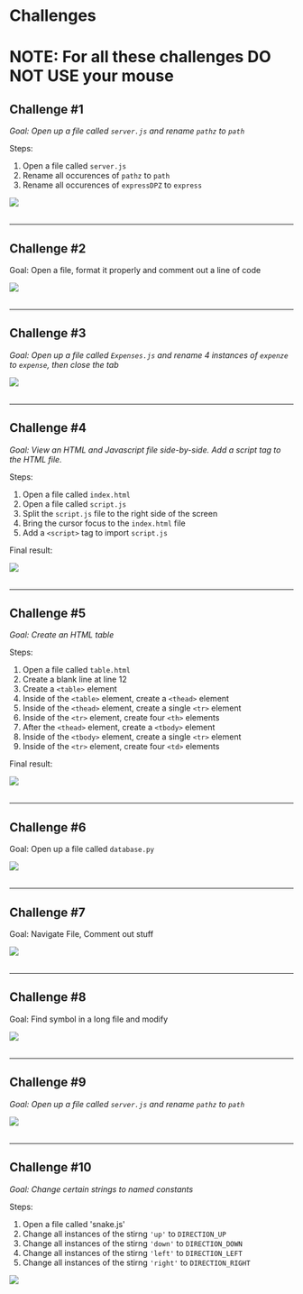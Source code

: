 # Challenges

# NOTE: For all these challenges DO NOT USE your mouse

## Challenge #1
_Goal: Open up a file called `server.js` and rename `pathz` to `path`_

Steps:
 1. Open a file called `server.js`
 2. Rename all occurences of `pathz` to `path`
 3. Rename all occurences of `expressDPZ` to `express`

<div style="align-text: center">
  <img src="images/challenge-1.png">
</div>
<br>
<hr>

## Challenge #2
Goal: Open a file, format it properly and comment out a line of code

<div style="align-text: center">
  <img src="images/challenge-2.png">
</div>
<br>
<hr>

## Challenge #3
_Goal: Open up a file called `Expenses.js` and rename 4 instances of `expenze` to `expense`, then close the tab_

<div style="align-text: center">
  <img src="images/challenge-3.png">
</div>
<br>
<hr>

## Challenge #4
_Goal: View an HTML and Javascript file side-by-side. Add a script tag to the HTML file._
 
Steps:
 1. Open a file called `index.html`
 2. Open a file called `script.js`
 3. Split the `script.js` file to the right side of the screen
 4. Bring the cursor focus to the `index.html` file
 5. Add a `<script>` tag to import `script.js`

Final result:
<div style="align-text: center">
  <img src="images/challenge-4.png">
</div>
<br>
<hr>

## Challenge #5
_Goal: Create an HTML table_

Steps:
 1. Open a file called `table.html`
 2. Create a blank line at line 12
 3. Create a `<table>` element
 4. Inside of the `<table>` element, create a `<thead>` element
 5. Inside of the `<thead>` element, create a single `<tr>` element
 6. Inside of the `<tr>` element, create four `<th>` elements
 7. After the `<thead>` element, create a `<tbody>` element
 8. Inside of the `<tbody>` element, create a single `<tr>` element
 5. Inside of the `<tr>` element, create four `<td>` elements

Final result:
<div style="align-text: center">
  <img src="images/challenge-5.png">
</div>
<br>
<hr>

## Challenge #6 
Goal: Open up a file called `database.py`

<div style="align-text: center">
  <img src="images/challenge-6.png">
</div>
<br>
<hr>

## Challenge #7
Goal: Navigate File, Comment out stuff

<div style="align-text: center">
  <img src="images/challenge-7.png">
</div>
<br>
<hr>

## Challenge #8
Goal: Find symbol in a long file and modify

<div style="align-text: center">
  <img src="images/challenge-8.png">
</div>
<br>
<hr>

## Challenge #9
_Goal: Open up a file called `server.js` and rename `pathz` to `path`_

<div style="align-text: center">
  <img src="images/challenge-9.png">
</div>
<br>
<hr>

## Challenge #10
_Goal: Change certain strings to named constants_

Steps:
 1. Open a file called 'snake.js'
 2. Change all instances of the stirng `'up'` to `DIRECTION_UP`
 3. Change all instances of the stirng `'down'` to `DIRECTION_DOWN`
 4. Change all instances of the stirng `'left'` to `DIRECTION_LEFT`
 5. Change all instances of the stirng `'right'` to `DIRECTION_RIGHT`

<div style="align-text: center">
  <img src="images/challenge-10.png">
</div>